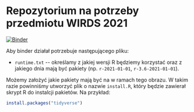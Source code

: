 # Repozytorium na potrzeby przedmiotu WIRDS 2021

[![Binder](https://mybinder.org/badge_logo.svg)](https://mybinder.org/v2/gh/DepartmentOfStatisticsPUE/wirds-2021-binder-przyklad/main?urlpath=rstudio)

Aby binder działał potrzebuje następującego pliku:

+ `runtime.txt` -- określamy z jakiej wersji R będziemy korzystać oraz z jakiego dnia mają być pakiety (np. `r-2021-01-01`, `r-3.6-2021-01-01`).

Możemy założyć jakie pakiety mają być na w ramach tego obrazu. W takim razie powinniśmy utworzyć plik o nazwie `install.R`, który będzie zawierał skrypt R do instalcji pakietów. Na przykład:

```r
install.packages("tidyverse")
```
